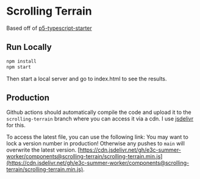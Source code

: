 # Scrolling Terrain

Based off of [p5-typescript-starter](https://github.com/Gaweph/p5-typescript-starter)

## Run Locally

```bash
npm install
npm start
```

Then start a local server and go to index.html to see the results.

## Production

Github actions should automatically compile the code and upload it to the `scrolling-terrain` branch where you can access it via a cdn.
I use [jsdelivr](https://www.jsdelivr.com/) for this.

To access the latest file, you can use the following link:
You may want to lock a version number in production! Otherwise any pushes to `main` will overwrite the latest version.
[https://cdn.jsdelivr.net/gh/e3c-summer-worker/components@scrolling-terrain/scrolling-terrain.min.js](https://cdn.jsdelivr.net/gh/e3c-summer-worker/components@scrolling-terrain/scrolling-terrain.min.js).
